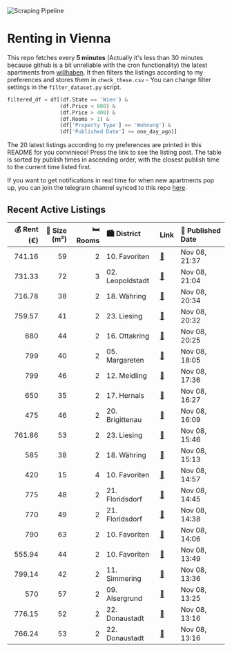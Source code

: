 ![Scraping Pipeline](https://github.com/AthomsG/renting-in-vienna/actions/workflows/run_pipeline.yml/badge.svg)


# Renting in Vienna

This repo fetches every **5 minutes** (Actually it's less than 30 minutes because github is a bit unreliable with the cron functionality) the latest apartments from [willhaben](https://www.willhaben.at/).
It then filters the listings according to my preferences and stores them in `check_these.csv` - You can change filter settings in the `filter_dataset.py` script.

```python
filtered_df = df[(df.State == 'Wien') & 
                 (df.Price < 800) &
                 (df.Price > 400) &
                 (df.Rooms > 1) &
                 (df['Property Type'] == 'Wohnung') &
                 (df['Published Date'] >= one_day_ago)]
```

The 20 latest listings according to my preferences are printed in this README for you conviniece! Press the link to see the listing post.
The table is sorted by publish times in ascending order, with the closest publish time to the current time listed first.

If you want to get notifications in real time for when new apartments pop up, you can join the telegram channel synced to this repo [here](https://t.me/+1HPAYOf5BSsyNTlk).

## Recent Active Listings

|   💰 Rent (€) |   📏 Size (m²) |   🛏️ Rooms | 🏙️ District      | Link                                                                                                                                                                                                                  | 📅 Published Date   |
|-------------:|--------------:|-----------:|:-----------------|:----------------------------------------------------------------------------------------------------------------------------------------------------------------------------------------------------------------------|:-------------------|
|       741.16 |            59 |          2 | 10. Favoriten    | [🔗](https://www.willhaben.at/iad/immobilien/d/mietwohnungen/wien/wien-1100-favoriten/provisionsfrei:-unbefristeter-59m%C2%B2-altbau-mit-lift-n%C3%A4he-wasserturm-favoriten---1100-wien-1475598775/)                  | Nov 08, 21:37      |
|       731.33 |            72 |          3 | 02. Leopoldstadt | [🔗](https://www.willhaben.at/iad/immobilien/d/mietwohnungen/wien/wien-1020-leopoldstadt/gemeindewohnung-1020-wien---direktvergabe-961976560/)                                                                         | Nov 08, 21:04      |
|       716.78 |            38 |          2 | 18. Währing      | [🔗](https://www.willhaben.at/iad/immobilien/d/mietwohnungen/wien/wien-1180-w%C3%A4hring/provisionsfrei:-gartenseitiger-38m%C2%B2-altbau-mit-2-zimmern-u.-einbauk%C3%BCche---1180-wien-918828505/)                     | Nov 08, 20:34      |
|       759.57 |            41 |          2 | 23. Liesing      | [🔗](https://www.willhaben.at/iad/immobilien/d/mietwohnungen/wien/wien-1230-liesing/miet-kauf%21---singlehit%21-2-zimmer-neubauwohnung-in-beliebter-wohngegend-liesing%60s---nahe-perchtholdsdorfer-heide-1095208325/) | Nov 08, 20:32      |
|       680    |            44 |          2 | 16. Ottakring    | [🔗](https://www.willhaben.at/iad/immobilien/d/mietwohnungen/wien/wien-1160-ottakring/privat%21-2-zimmerwohnung-zu-vermieten-1865971676/)                                                                              | Nov 08, 20:25      |
|       799    |            40 |          2 | 05. Margareten   | [🔗](https://www.willhaben.at/iad/immobilien/d/mietwohnungen/wien/wien-1050-margareten/energieeffizientes-gut-angebundenes-2-zi-raumwunder---provisionsfrei-1747515262/)                                               | Nov 08, 18:05      |
|       799    |            46 |          2 | 12. Meidling     | [🔗](https://www.willhaben.at/iad/immobilien/d/mietwohnungen/wien/wien-1120-meidling/preiswerte-2-zimmerwohnung-mit-balkon-im-1.-og-im-gr%C3%BCner-umgebung-2009116743/)                                               | Nov 08, 17:36      |
|       650    |            35 |          2 | 17. Hernals      | [🔗](https://www.willhaben.at/iad/immobilien/d/mietwohnungen/wien/wien-1170-hernals/zweitwohnung-%7C-studentenwohnung-mit-lift-2004559041/)                                                                            | Nov 08, 16:27      |
|       475    |            46 |          2 | 20. Brigittenau  | [🔗](https://www.willhaben.at/iad/immobilien/d/mietwohnungen/wien/wien-1200-brigittenau/gemeindewohnung-2-zimmer-%28vollm%C3%B6beliert%29-1323955363/)                                                                 | Nov 08, 16:09      |
|       761.86 |            53 |          2 | 23. Liesing      | [🔗](https://www.willhaben.at/iad/immobilien/d/mietwohnungen/wien/wien-1230-liesing/%28reserviert%29-neubauwohnung-zu-vermieten-1328245928/)                                                                           | Nov 08, 15:46      |
|       585    |            38 |          2 | 18. Währing      | [🔗](https://www.willhaben.at/iad/immobilien/d/mietwohnungen/wien/wien-1180-w%C3%A4hring/1180-freundliche-2-zimmer-wohnung-1542713237/)                                                                                | Nov 08, 15:13      |
|       420    |            15 |          4 | 10. Favoriten    | [🔗](https://www.willhaben.at/iad/immobilien/d/mietwohnungen/wien/wien-1100-favoriten/wg-zimmer/-room-in-shared-flat-m%C3%B6bliert/-furnished-564595195/)                                                              | Nov 08, 14:57      |
|       775    |            48 |          2 | 21. Floridsdorf  | [🔗](https://www.willhaben.at/iad/immobilien/d/mietwohnungen/wien/wien-1210-floridsdorf/%22flori-flats%22:-mietkauf-in-floridsdorf---idyllisches-wohnen-in-heurigengegend-737461147/)                                  | Nov 08, 14:45      |
|       770    |            49 |          2 | 21. Floridsdorf  | [🔗](https://www.willhaben.at/iad/immobilien/d/mietwohnungen/wien/wien-1210-floridsdorf/stammersdorfer-wohnparadies:-mietwohnungen-mit-kaufoption-737459071/)                                                          | Nov 08, 14:38      |
|       790    |            63 |          2 | 10. Favoriten    | [🔗](https://www.willhaben.at/iad/immobilien/d/mietwohnungen/wien/wien-1100-favoriten/fabelhafte-2-zimmer-wohnung-mit-dachterrassenzugang%21-1165692848/)                                                              | Nov 08, 14:06      |
|       555.94 |            44 |          2 | 10. Favoriten    | [🔗](https://www.willhaben.at/iad/immobilien/d/mietwohnungen/wien/wien-1100-favoriten/2-zimmer-wohnung-mit-einbauk%C3%BCche-am-erlachplatz-2116482066/)                                                                | Nov 08, 13:49      |
|       799.14 |            42 |          2 | 11. Simmering    | [🔗](https://www.willhaben.at/iad/immobilien/d/mietwohnungen/wien/wien-1110-simmering/winteraktion---erster-monat-mietfrei%21-moderne-2-zimmerwohnung-mit-balkon%21-1780493551/)                                       | Nov 08, 13:36      |
|       570    |            57 |          2 | 09. Alsergrund   | [🔗](https://www.willhaben.at/iad/immobilien/d/mietwohnungen/wien/wien-1090-alsergrund/privatvergabe-1090-wien-helle-2-zimmerwohnung-im-zweiten-stock-mit-guter-verkehrsanbindung-1573523939/)                         | Nov 08, 13:25      |
|       776.15 |            52 |          2 | 22. Donaustadt   | [🔗](https://www.willhaben.at/iad/immobilien/d/mietwohnungen/wien/wien-1220-donaustadt/besichtigung-am-montag-um-16:00--2-zimmer-mit-balkon-im-4.-stock---1220-wien-seestadt---unbefristet-863107181/)                 | Nov 08, 13:16      |
|       766.24 |            53 |          2 | 22. Donaustadt   | [🔗](https://www.willhaben.at/iad/immobilien/d/mietwohnungen/wien/wien-1220-donaustadt/besichtigung-am-montag-um-16:30--2-zimmer-mit-loggia-im-2.-stock---1220-wien-seestadt---unbefristet-1231723804/)                | Nov 08, 13:16      |
